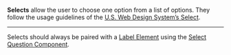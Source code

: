 **Selects** allow the user to choose one option from a list of options. They follow the usage guidelines of the <a target="_blank" rel="noopener" href="https://designsystem.digital.gov/components/select/">U.S. Web Design System’s Select</a>.

---

Selects should always be paired with a [Label Element](labels) using the [Select Question Component](question#select-question).